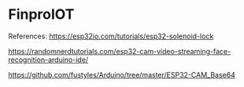# FinproIOT
References: https://esp32io.com/tutorials/esp32-solenoid-lock

https://randomnerdtutorials.com/esp32-cam-video-streaming-face-recognition-arduino-ide/ 

https://github.com/fustyles/Arduino/tree/master/ESP32-CAM_Base64
